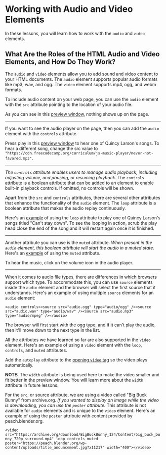 # Working with Audio and Video Elements

In these lessons, you will learn how to work with the `audio` and `video` elements.

## What Are the Roles of the HTML Audio and Video Elements, and How Do They Work?

The `audio` and `video` elements allow you to add sound and video content to your HTML documents. The `audio` element supports popular audio formats like mp3, wav, and ogg. The `video` element supports mp4, ogg, and webm formats.

To include audio content on your web page, you can use the `audio` element with the `src` attribute pointing to the location of your audio file.

As you can see in this [preview window](https://codesandbox.io/p/sandbox/tpk6cg?file=%2Findex.html), nothing shows up on the page.

-----------------------------------------------

If you want to see the audio player on the page, then you can add the `audio` element with the `controls` attribute.

Press play in this [preview window](https://codesandbox.io/p/sandbox/w73mtd) to hear one of Quincy Larson's songs. To hear a different song, change the src value to `"https://cdn.freecodecamp.org/curriculum/js-music-player/never-not-favored.mp3"`.

-----------------------------------------------

*The `controls` attribute enables users to manage audio playback, including adjusting volume, and pausing, or resuming playback.* The `controls` attribute is a boolean attribute that can be added to an element to enable built-in playback controls. If omitted, no controls will be shown.

Apart from the `src` and `controls` attributes, there are several other attributes that enhance the functionality of the `audio` element. The `loop` attribute is a boolean attribute that makes the audio replay continuously.

Here's an [example](https://codesandbox.io/s/pyw3jx?file=%2Findex.html&utm_medium=sandpack) of using the `loop` attribute to play one of Quincy Larson's songs titled "Can't stay down". To see the looping in action, scrub the play head close the end of the song and it will restart again once it is finished.

-----------------------------------------------

Another attribute you can use is the `muted` attribute. *When present in the `audio` element, this boolean attribute will start the audio in a muted state.* Here's an [example](https://codesandbox.io/p/sandbox/7pjm3m) of using the `muted` attribute.

To hear the music, click on the volume icon in the audio player.

-----------------------------------------------

When it comes to audio file types, there are differences in which browsers support which type. To accommodate this, you can use `source` elements inside the `audio` element and the browser will select the first source that it understands. Here's an example of using multiple `source` elements for an `audio` element:

```<audio controls><source src="audio.ogg" type="audio/ogg" /><source src="audio.wav" type="audio/wav" /><source src="audio.mp3" type="audio/mpeg" /></audio>```

The browser will first start with the ogg type, and if it can't play the audio, then it'll move down to the next type in the list.

All the attributes we have learned so far are also supported in the `video` element. Here's an example of using a `video` element with the `loop`, `controls`, and `muted` attributes.

Add the `autoplay` attribute to the [opening `video` tag](https://codesandbox.io/p/sandbox/trfc23?file=%2Findex.html) so the video plays automatically.

**NOTE:** The `width` attribute is being used here to make the video smaller and fit better in the preview window. You will learn more about the `width` attribute in future lessons.

For the `src`, or source attribute, we are using a video called "Big Buck Bunny" from archive.org. *If you wanted to display an image while the video is downloading, you can use the `poster` attribute.* This attribute is not available for `audio` elements and is unique to the `video` element. Here's an example of using the `poster` attribute with content provided by peach.blender.org.

```<video src="https://archive.org/download/BigBuckBunny_124/Content/big_buck_bunny_720p_surround.mp4" loop controls muted poster="https://peach.blender.org/wp-content/uploads/title_anouncement.jpg?x11217" width="400"></video>```

